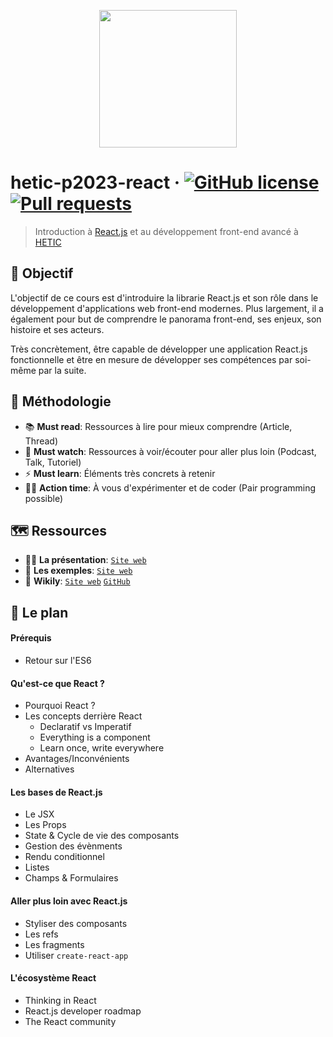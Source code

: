 <p align="center"><img src="https://github.com/greeeg/hetic-p2023-react/blob/master/assets/react-logo.png" width="220" /></p>

# hetic-p2023-react &middot; [![GitHub license](https://img.shields.io/badge/license-AGPLv3-blue)](https://github.com/greeeg/hetic-p2023-react/blob/master/LICENSE) [![Pull requests](https://img.shields.io/badge/PRs-welcome-brightgreen.svg)](https://github.com/greeeg/hetic-p2023-react/pulls)

> Introduction à [React.js](http://reactjs.org/) et au développement front-end avancé à [HETIC](https://www.hetic.net/)

## 🎯 Objectif

L'objectif de ce cours est d'introduire la librarie React.js et son rôle dans le développement d'applications web front-end modernes. Plus largement, il a également pour but de comprendre le panorama front-end, ses enjeux, son histoire et ses acteurs.

Très concrètement, être capable de développer une application React.js fonctionnelle et être en mesure de développer ses compétences par soi-même par la suite.

## 📐 Méthodologie

- 📚 **Must read**: Ressources à lire pour mieux comprendre (Article, Thread)
- 🍿 **Must watch**: Ressources à voir/écouter pour aller plus loin (Podcast, Talk, Tutoriel)
- ⚡️ **Must learn**: Éléments très concrets à retenir
- 👨‍🔬 **Action time**: À vous d'expérimenter et de coder (Pair programming possible)

## 🗺 Ressources

- 👨‍🏫 **La présentation**: [`Site web`](https://hetic-p2023-react.netlify.com/)
- 📐 **Les exemples**: [`Site web`](https://hetic-p2023-react-examples.netlify.com/)
- 📐 **Wikily**: [`Site web`](https://wikily.netlify.com/) [`GitHub`](https://github.com/greeeg/wikily)

## 🏁 Le plan

#### Prérequis

- Retour sur l'ES6

#### Qu'est-ce que React ?

- Pourquoi React ?
- Les concepts derrière React
  - Declaratif vs Imperatif
  - Everything is a component
  - Learn once, write everywhere
- Avantages/Inconvénients
- Alternatives

#### Les bases de React.js

- Le JSX
- Les Props
- State & Cycle de vie des composants
- Gestion des évènments
- Rendu conditionnel
- Listes
- Champs & Formulaires

#### Aller plus loin avec React.js

- Styliser des composants
- Les refs
- Les fragments
- Utiliser `create-react-app`

#### L'écosystème React

- Thinking in React
- React.js developer roadmap
- The React community
